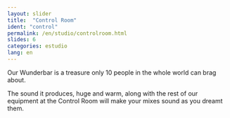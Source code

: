 ```yaml
---
layout: slider
title:  "Control Room"
ident: "control"
permalink: /en/studio/controlroom.html
slides: 6
categories: estudio
lang: en
---
```


Our Wunderbar is a treasure only 10 people in the whole world can brag about.

The sound it produces, huge and warm, along with the rest of our equipment at the Control Room will make your mixes sound as you dreamt them.